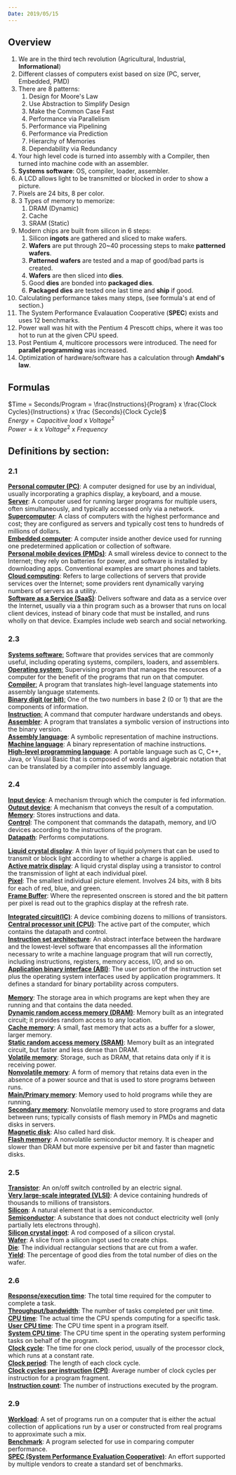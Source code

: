 ```yaml
---
Date: 2019/05/15
---
```


## Overview

1. We are in the third tech revolution (Agricultural, Industrial, **Informational**)
2. Different classes of computers exist based on size (PC, server, Embedded, PMD)
3. There are 8 patterns:
   1. Design for Moore's Law
   2. Use Abstraction to Simplify Design
   3. Make the Common Case Fast
   4. Performance via Parallelism
   5. Performance via Pipelining
   6. Performance via Prediction
   7. Hierarchy of Memories
   8. Dependability via Redundancy
4. Your high level code is turned into assembly with a Compiler, then turned into machine code with an assembler.
5. **Systems software**: OS, compiler, loader, assembler.
6. A LCD allows light to be transmitted or blocked in order to show a picture.
7. Pixels are 24 bits, 8 per color.
8. 3 Types of memory to memorize:
   1. DRAM (Dynamic)
   2. Cache
   3. SRAM (Static)
9. Modern chips are built from silicon in 6 steps:
   1. Silicon **ingots** are gathered and sliced to make wafers.
   2. **Wafers** are put through 20~40 processing steps to make **patterned wafers**.
   3. **Patterned wafers** are tested and a map of good/bad parts is created.
   4. **Wafers** are then sliced into **dies**.
   5. Good **dies** are bonded into **packaged dies**.
   6. **Packaged dies** are tested one last time and **ship** if good.
10. Calculating performance takes many steps, (see formula's at end of section.)
11. The System Performance Evalauation Cooperative (**SPEC**) exists and uses 12 benchmarks.
12. Power wall was hit with the Pentium 4 Prescott chips, where it was too hot to run at the given CPU speed.
13. Post Pentium 4, multicore processors were introduced. The need for **parallel programming** was increased.
14. Optimization of hardware/software has a calculation through **Amdahl's law**.

## Formulas

$Time = Seconds/Program = \frac{Instructions}{Program} x \frac{Clock Cycles}{Instructions} x \frac {Seconds}{Clock Cycle}$  
$Energy = Capacitive$ $load$ x $Voltage^2$  
$Power = k$ x $Voltage^2$ x $Frequency$

## Definitions by section:

### 2.1

<u>**Personal computer (PC)**</u>: A computer designed for use by an individual, usually incorporating a graphics display, a keyboard, and a mouse.  
<u>**Server**</u>: A computer used for running larger programs for multiple users, often simultaneously, and typically accessed only via a network.  
<u>**Supercomputer**</u>: A class of computers with the highest performance and cost; they are configured as servers and typically cost tens to hundreds of millions of dollars.  
<u>**Embedded computer**</u>: A computer inside another device used for running one predetermined application or collection of software.  
<u>**Personal mobile devices (PMDs)**</u>: A small wireless device to connect to the Internet; they rely on batteries for power, and software is installed by downloading apps. Conventional examples are smart phones and tablets.  
<u>**Cloud computing**</u>: Refers to large collections of servers that provide services over the Internet; some providers rent dynamically varying numbers of servers as a utility.  
<u>**Software as a Service (SaaS)**</u>: Delivers software and data as a service over the Internet, usually via a thin program such as a browser that runs on local client devices, instead of binary code that must be installed, and runs wholly on that device. Examples include web search and social networking.

### 2.3

<u>**Systems software**:</u> Software that provides services that are commonly useful, including operating systems, compilers, loaders, and assemblers.  
<u>**Operating system**:</u> Supervising program that manages the resources of a computer for the benefit of the programs that run on that computer.  
<u>**Compiler**:</u> A program that translates high-level language statements into assembly language statements.  
<u>**Binary digit (or bit)**:</u> One of the two numbers in base 2 (0 or 1) that are the components of information.  
<u>**Instruction**:</u> A command that computer hardware understands and obeys.  
<u>**Assembler**</u>: A program that translates a symbolic version of instructions into the binary version.  
<u>**Assembly language**</u>: A symbolic representation of machine instructions.  
<u>**Machine language**</u>: A binary representation of machine instructions.  
<u>**High-level programming language**</u>: A portable language such as C, C++, Java, or Visual Basic that is composed of words and algebraic notation that can be translated by a compiler into assembly language.

### 2.4

<u>**Input device**</u>: A mechanism through which the computer is fed information.  
<u>**Output device**</u>: A mechanism that conveys the result of a computation.  
<u>**Memory**</u>: Stores instructions and data.  
<u>**Control**</u>: The component that commands the datapath, memory, and I/O devices according to the instructions of the program.  
<u>**Datapath**</u>: Performs computations.

<u>**Liquid crystal display**</u>: A thin layer of liquid polymers that can be used to transmit or block light according to whether a charge is applied.  
<u>**Active matrix display**</u>: A liquid crystal display using a transistor to control the transmission of light at each individual pixel.  
<u>**Pixel**</u>: The smallest individual picture element. Involves 24 bits, with 8 bits for each of red, blue, and green.  
<u>**Frame Buffer**</u>: Where the represented onscreen is stored and the bit pattern per pixel is read out to the graphics display at the refresh rate.

<u>**Integrated circuit(IC)**</u>: A device combining dozens to millions of transistors.  
<u>**Central processor unit (CPU)**</u>: The active part of the computer, which contains the datapath and control.  
<u>**Instruction set architecture**</u>: An abstract interface between the hardware and the lowest-level software that encompasses all the information necessary to write a machine language program that will run correctly, including instructions, registers, memory access, I/O, and so on.  
<u>**Application binary interface (ABI)**</u>: The user portion of the instruction set plus the operating system interfaces used by application programmers. It defines a standard for binary portability across computers.

<u>**Memory**</u>: The storage area in which programs are kept when they are running and that contains the data needed.  
<u>**Dynamic random access memory (DRAM)**</u>: Memory built as an integrated circuit; it provides random access to any location.  
<u>**Cache memory**</u>: A small, fast memory that acts as a buffer for a slower, larger memory.  
<u>**Static random access memory (SRAM)**</u>: Memory built as an integrated circuit, but faster and less dense than DRAM.  
<u>**Volatile memory**</u>: Storage, such as DRAM, that retains data only if it is receiving power.  
<u>**Nonvolatile memory**</u>: A form of memory that retains data even in the absence of a power source and that is used to store programs between runs.  
<u>**Main/Primary memory**</u>: Memory used to hold programs while they are running.  
<u>**Secondary memory**</u>: Nonvolatile memory used to store programs and data between runs; typically consists of flash memory in PMDs and magnetic disks in servers.  
<u>**Magnetic disk**</u>: Also called hard disk.  
<u>**Flash memory**</u>: A nonvolatile semiconductor memory. It is cheaper and slower than DRAM but more expensive per bit and faster than magnetic disks.

### 2.5

<u>**Transistor**</u>: An on/off switch controlled by an electric signal.  
<u>**Very large-scale integrated (VLSI)**</u>: A device containing hundreds of thousands to millions of transistors.  
<u>**Silicon**</u>: A natural element that is a semiconductor.  
<u>**Semiconductor**</u>: A substance that does not conduct electricity well (only partially lets electrons through).  
<u>**Silicon crystal ingot**</u>: A rod composed of a silicon crystal.  
<u>**Wafer**</u>: A slice from a silicon ingot used to create chips.  
<u>**Die**</u>: The individual rectangular sections that are cut from a wafer.  
<u>**Yield**</u>: The percentage of good dies from the total number of dies on the wafer.

### 2.6

<u>**Response/execution time**</u>: The total time required for the computer to complete a task.  
<u>**Throughput/bandwidth**</u>: The number of tasks completed per unit time.  
<u>**CPU time**</u>: The actual time the CPU spends computing for a specific task.  
<u>**User CPU time**</u>: The CPU time spent in a program itself.  
<u>**System CPU time**</u>: The CPU time spent in the operating system performing tasks on behalf of the program.  
<u>**Clock cycle**</u>: The time for one clock period, usually of the processor clock, which runs at a constant rate.  
<u>**Clock period**</u>: The length of each clock cycle.  
<u>**Clock cycles per instruction (CPI)**</u>: Average number of clock cycles per instruction for a program fragment.  
<u>**Instruction count**</u>: The number of instructions executed by the program.

### 2.9

<u>**Workload**</u>: A set of programs run on a computer that is either the actual collection of applications run by a user or constructed from real programs to approximate such a mix.  
<u>**Benchmark**</u>: A program selected for use in comparing computer performance.  
<u>**SPEC (System Performance Evaluation Cooperative)**</u>: An effort supported by multiple vendors to create a standard set of benchmarks.
